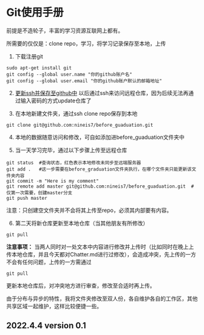 # Git使用手册

前提是不造轮子，丰富的学习资源互联网上都有。

所需要的仅仅是：clone repo，学习，将学习记录保存至本地，上传

1. 下载注册git
```
sudo apt-get install git
git config --global user.name "你的github账户名"
git config --global user.email "你的github账户默认的邮箱地址"
```

2. [更新ssh并保存至github中](https://www.liaoxuefeng.com/wiki/896043488029600/896954117292416) 以后通过ssh来访问远程仓库，因为后续无法再通过输入密码的方式update仓库了

3. 在本地新建文件夹，通过ssh clone repo保存到本地
```
git clone git@github.com:nineis7/before_guaduation.git
```

4. 本地的数据随意访问和修改，可自如添加进before_guaduation文件夹中

5. 当一天学习完毕，通过以下步骤上传至远程仓库
```
git status  #查询状态，红色表示本地修改未同步至远端服务器
git add .   #这一步需要在before_graduation文件夹执行，在哪个文件夹只能更新该文件夹内容
git commit -m "Here is my comment"
git remote add master git@github.com:nineis7/before_guaduation.git  #仅第一次需要，创建master分支
git push master
```
注意：只创建空文件夹并不会将其上传至repo，必须其内部要有内容。

6. 第二天将新仓库更新至本地仓库（当其他朋友有所修改）
```
git pull
```

**注意事项：**
当两人同时对一处文本中内容进行修改并上传时（比如同时在晚上上传本地仓库，并且今天都对Chatter.md进行过修改），会造成冲突，先上传的一方不会有任何问题，上传的一方需通过
```
git pull
```
更新本地仓库后，对冲突地方进行审查，修改至合适时再上传。

由于分布与异步的特性，我将文件夹修改至双人份，各自维护各自的工作区，其他共享区域一起维护，这样比较便捷一些。

2022.4.4 version 0.1
---

